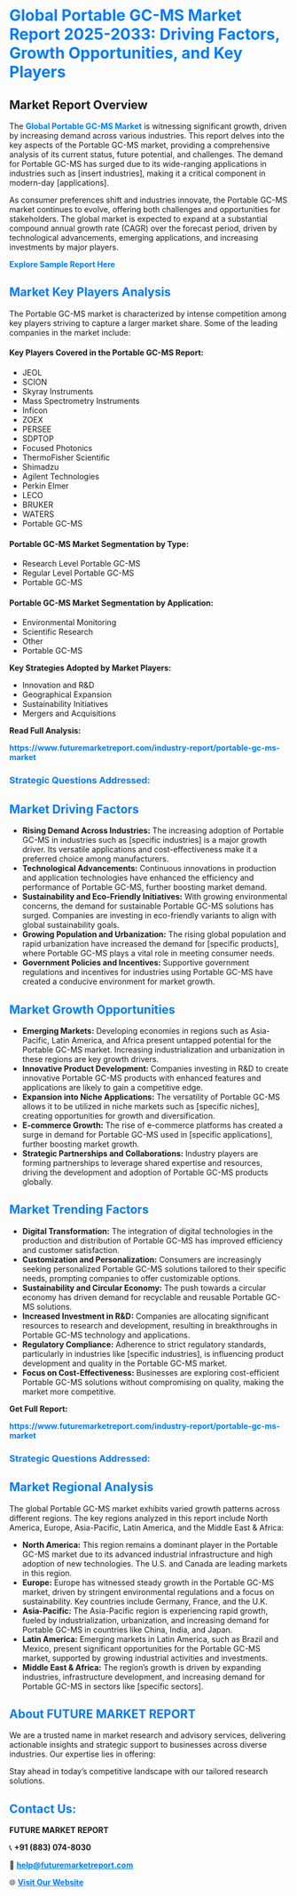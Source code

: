 <h1 style="color: #007BFF;">Global Portable GC-MS Market Report 2025-2033: Driving Factors, Growth Opportunities, and Key Players</h1>

<section id="overview">
<h2>Market Report Overview</h2>
<p>The <a href="https://www.futuremarketreport.com/industry-report/portable-gc-ms-market" style="color: #007BFF; text-decoration: none;"><strong>Global Portable GC-MS Market</strong></a> is witnessing significant growth, driven by increasing demand across various industries. This report delves into the key aspects of the Portable GC-MS market, providing a comprehensive analysis of its current status, future potential, and challenges. The demand for Portable GC-MS has surged due to its wide-ranging applications in industries such as [insert industries], making it a critical component in modern-day [applications].</p>
<p>As consumer preferences shift and industries innovate, the Portable GC-MS market continues to evolve, offering both challenges and opportunities for stakeholders. The global market is expected to expand at a substantial compound annual growth rate (CAGR) over the forecast period, driven by technological advancements, emerging applications, and increasing investments by major players.</p>
</section>

<section id="overview">
<p><a href="https://www.futuremarketreport.com/request-sample/reportId=99712" style="color: #007BFF; text-decoration: none;"><strong>Explore Sample Report Here</strong></a></p>
</section>

<section id="key-players">
<h2 style="color: #007BFF;">Market Key Players Analysis</h2>
<p>The Portable GC-MS market is characterized by intense competition among key players striving to capture a larger market share. Some of the leading companies in the market include:</p>
<h4>Key Players Covered in the Portable GC-MS Report:</h4>
<ul><li>JEOL</li><li>SCION</li><li>Skyray Instruments</li><li>Mass Spectrometry Instruments</li><li>Inficon</li><li>ZOEX</li><li>PERSEE</li><li>SDPTOP</li><li>Focused Photonics</li><li>ThermoFisher Scientific</li><li>Shimadzu</li><li>Agilent Technologies</li><li>Perkin Elmer</li><li>LECO</li><li>BRUKER</li><li>WATERS</li><li>Portable GC-MS</li></ul>
<h4>Portable GC-MS Market Segmentation by Type:</h4>
<ul><li>Research Level Portable GC-MS</li><li>Regular Level Portable GC-MS</li><li>Portable GC-MS</li></ul>

<h4>Portable GC-MS Market Segmentation by Application:</h4>
<ul><li>Environmental Monitoring</li><li>Scientific Research</li><li>Other</li><li>Portable GC-MS</li></ul>
<p><strong>Key Strategies Adopted by Market Players:</strong></p>
<ul>
<li>Innovation and R&D</li>
<li>Geographical Expansion</li>
<li>Sustainability Initiatives</li>
<li>Mergers and Acquisitions</li>
</ul>
</section>

<section>
<p><strong>Read Full Analysis: </strong></p><a href="https://www.futuremarketreport.com/industry-report/portable-gc-ms-market" style="color: #007BFF; text-decoration: none;"><strong>https://www.futuremarketreport.com/industry-report/portable-gc-ms-market</strong></a>
<h3 style="color: #007BFF;">Strategic Questions Addressed:</h3>
</section>

<section id="driving-factors">
<h2 style="color: #007BFF;">Market Driving Factors</h2>
<ul>
<li><strong>Rising Demand Across Industries:</strong> The increasing adoption of Portable GC-MS in industries such as [specific industries] is a major growth driver. Its versatile applications and cost-effectiveness make it a preferred choice among manufacturers.</li>
<li><strong>Technological Advancements:</strong> Continuous innovations in production and application technologies have enhanced the efficiency and performance of Portable GC-MS, further boosting market demand.</li>
<li><strong>Sustainability and Eco-Friendly Initiatives:</strong> With growing environmental concerns, the demand for sustainable Portable GC-MS solutions has surged. Companies are investing in eco-friendly variants to align with global sustainability goals.</li>
<li><strong>Growing Population and Urbanization:</strong> The rising global population and rapid urbanization have increased the demand for [specific products], where Portable GC-MS plays a vital role in meeting consumer needs.</li>
<li><strong>Government Policies and Incentives:</strong> Supportive government regulations and incentives for industries using Portable GC-MS have created a conducive environment for market growth.</li>
</ul>
</section>

<section id="growth-opportunities">
<h2 style="color: #007BFF;">Market Growth Opportunities</h2>
<ul>
<li><strong>Emerging Markets:</strong> Developing economies in regions such as Asia-Pacific, Latin America, and Africa present untapped potential for the Portable GC-MS market. Increasing industrialization and urbanization in these regions are key growth drivers.</li>
<li><strong>Innovative Product Development:</strong> Companies investing in R&D to create innovative Portable GC-MS products with enhanced features and applications are likely to gain a competitive edge.</li>
<li><strong>Expansion into Niche Applications:</strong> The versatility of Portable GC-MS allows it to be utilized in niche markets such as [specific niches], creating opportunities for growth and diversification.</li>
<li><strong>E-commerce Growth:</strong> The rise of e-commerce platforms has created a surge in demand for Portable GC-MS used in [specific applications], further boosting market growth.</li>
<li><strong>Strategic Partnerships and Collaborations:</strong> Industry players are forming partnerships to leverage shared expertise and resources, driving the development and adoption of Portable GC-MS products globally.</li>
</ul>
</section>

<section id="trending-factors">
<h2 style="color: #007BFF;">Market Trending Factors</h2>
<ul>
<li><strong>Digital Transformation:</strong> The integration of digital technologies in the production and distribution of Portable GC-MS has improved efficiency and customer satisfaction.</li>
<li><strong>Customization and Personalization:</strong> Consumers are increasingly seeking personalized Portable GC-MS solutions tailored to their specific needs, prompting companies to offer customizable options.</li>
<li><strong>Sustainability and Circular Economy:</strong> The push towards a circular economy has driven demand for recyclable and reusable Portable GC-MS solutions.</li>
<li><strong>Increased Investment in R&D:</strong> Companies are allocating significant resources to research and development, resulting in breakthroughs in Portable GC-MS technology and applications.</li>
<li><strong>Regulatory Compliance:</strong> Adherence to strict regulatory standards, particularly in industries like [specific industries], is influencing product development and quality in the Portable GC-MS market.</li>
<li><strong>Focus on Cost-Effectiveness:</strong> Businesses are exploring cost-efficient Portable GC-MS solutions without compromising on quality, making the market more competitive.</li>
</ul>
</section>

<section>
<p><strong>Get Full Report: </strong></p><a href="https://www.futuremarketreport.com/industry-report/portable-gc-ms-market" style="color: #007BFF; text-decoration: none;"><strong>https://www.futuremarketreport.com/industry-report/portable-gc-ms-market</strong></a>
<h3 style="color: #007BFF;">Strategic Questions Addressed:</h3>
</section>


<section id="regional-analysis">
<h2 style="color: #007BFF;">Market Regional Analysis</h2>
<p>The global Portable GC-MS market exhibits varied growth patterns across different regions. The key regions analyzed in this report include North America, Europe, Asia-Pacific, Latin America, and the Middle East & Africa:</p>
<ul>
<li><strong>North America:</strong> This region remains a dominant player in the Portable GC-MS market due to its advanced industrial infrastructure and high adoption of new technologies. The U.S. and Canada are leading markets in this region.</li>
<li><strong>Europe:</strong> Europe has witnessed steady growth in the Portable GC-MS market, driven by stringent environmental regulations and a focus on sustainability. Key countries include Germany, France, and the U.K.</li>
<li><strong>Asia-Pacific:</strong> The Asia-Pacific region is experiencing rapid growth, fueled by industrialization, urbanization, and increasing demand for Portable GC-MS in countries like China, India, and Japan.</li>
<li><strong>Latin America:</strong> Emerging markets in Latin America, such as Brazil and Mexico, present significant opportunities for the Portable GC-MS market, supported by growing industrial activities and investments.</li>
<li><strong>Middle East & Africa:</strong> The region’s growth is driven by expanding industries, infrastructure development, and increasing demand for Portable GC-MS in sectors like [specific sectors].</li>
</ul>
</section>

<footer>
<h2 style="color: #007BFF;">About FUTURE MARKET REPORT</h2>
<p>We are a trusted name in market research and advisory services, delivering actionable insights and strategic support to businesses across diverse industries. Our expertise lies in offering:</p>

<p>Stay ahead in today’s competitive landscape with our tailored research solutions.</p>

<h2 style="color: #007BFF;">Contact Us:</h2>
<p><strong>FUTURE MARKET REPORT</strong></p>
<p>📞 <strong>+91 (883) 074-8030</strong></p>
<p>📧 <strong><a href="mailto:help@futuremarketreport.com" style="color: #007BFF;">help@futuremarketreport.com</a></strong></p>
<p>🌐 <strong><a href="https://www.futuremarketreport.com/" style="color: #007BFF;">Visit Our Website</a></strong></p>
</footer>